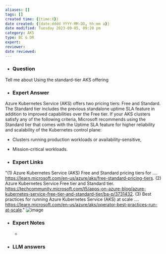 ```yaml
---
aliases: []
tags: []
created time: {{time:X}}
date created: {{date:dddd YYYY-MM-DD, hh:mm a}}
date modified: Tuesday 2023-09-05, 09:20 pm
category: AKS
type: BC & DR
expert:
reviewer:
date reviewed:
---
```


- ### Question  
Tell me about Using the standard-tier AKS offering
 

- ### Expert Answer  
Azure Kubernetes Service (AKS) offers two pricing tiers: Free and Standard. The Standard tier includes the previous standalone uptime SLA feature in addition to improved capabilities over the Free tier. If your AKS clusters satisfy any of the following criteria, Microsoft recommends using the Standard tier that comes with the Uptime SLA feature for higher reliability and scalability of the Kubernetes control plane:
- Clusters running production workloads or availability-sensitive, 
- Mission-critical workloads.
 
- ### Expert Links  
"(1) Azure Kubernetes Service (AKS) Free and Standard pricing tiers for .... https://learn.microsoft.com/en-us/azure/aks/free-standard-pricing-tiers.
(2) Azure Kubernetes Service Free tier and Standard tier. https://techcommunity.microsoft.com/t5/apps-on-azure-blog/azure-kubernetes-service-free-tier-and-standard-tier/ba-p/3731432.
(3) Best practices for running Azure Kubernetes Service (AKS) at scale .... https://learn.microsoft.com/en-us/azure/aks/operator-best-practices-run-at-scale."
![image](https://github.com/seenu433/seenu433.github.io/assets/15006678/fad4f3a7-29f7-491f-a476-2422f5107999)


- ### Expert Notes  

    -

 

- ### LLM answers  

